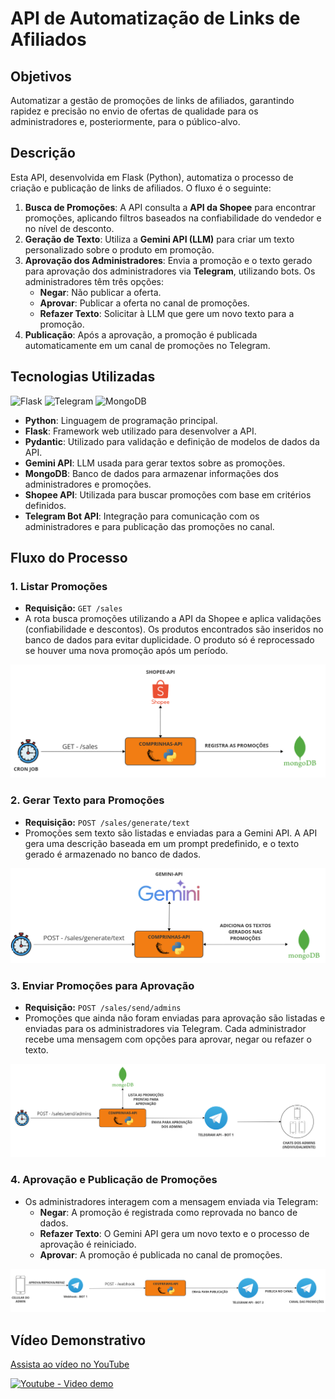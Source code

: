 # API de Automatização de Links de Afiliados


## Objetivos

Automatizar a gestão de promoções de links de afiliados, garantindo rapidez e precisão no envio de ofertas de qualidade para os administradores e, posteriormente, para o público-alvo.

## Descrição

Esta API, desenvolvida em Flask (Python), automatiza o processo de criação e publicação de links de afiliados. O fluxo é o seguinte:

1. **Busca de Promoções**: A API consulta a **API da Shopee** para encontrar promoções, aplicando filtros baseados na confiabilidade do vendedor e no nível de desconto.
2. **Geração de Texto**: Utiliza a **Gemini API (LLM)** para criar um texto personalizado sobre o produto em promoção.
3. **Aprovação dos Administradores**: Envia a promoção e o texto gerado para aprovação dos administradores via **Telegram**, utilizando bots. Os administradores têm três opções:
   - **Negar**: Não publicar a oferta.
   - **Aprovar**: Publicar a oferta no canal de promoções.
   - **Refazer Texto**: Solicitar à LLM que gere um novo texto para a promoção.
4. **Publicação**: Após a aprovação, a promoção é publicada automaticamente em um canal de promoções no Telegram.

## Tecnologias Utilizadas

![Flask](https://img.shields.io/badge/flask-%23000.svg?style=for-the-badge&logo=flask&logoColor=white) ![Telegram](https://img.shields.io/badge/Telegram-2CA5E0?style=for-the-badge&logo=telegram&logoColor=white) ![MongoDB](https://img.shields.io/badge/MongoDB-%234ea94b.svg?style=for-the-badge&logo=mongodb&logoColor=white)
- **Python**: Linguagem de programação principal.
- **Flask**: Framework web utilizado para desenvolver a API.
- **Pydantic**: Utilizado para validação e definição de modelos de dados da API.
- **Gemini API**: LLM usada para gerar textos sobre as promoções.
- **MongoDB**: Banco de dados para armazenar informações dos administradores e promoções.
- **Shopee API**: Utilizada para buscar promoções com base em critérios definidos.
- **Telegram Bot API**: Integração para comunicação com os administradores e para publicação das promoções no canal.

## Fluxo do Processo

### 1. Listar Promoções
- **Requisição:** `GET /sales`
- A rota busca promoções utilizando a API da Shopee e aplica validações (confiabilidade e descontos). Os produtos encontrados são inseridos no banco de dados para evitar duplicidade. O produto só é reprocessado se houver uma nova promoção após um período.

![Imagem do fluxo de Listar Promoções](https://github.com/emmanuel-oliveira/Comprinhas-API/blob/main/.github/images/salesFlow.png)

### 2. Gerar Texto para Promoções
- **Requisição:** `POST /sales/generate/text`
- Promoções sem texto são listadas e enviadas para a Gemini API. A API gera uma descrição baseada em um prompt predefinido, e o texto gerado é armazenado no banco de dados.

![Imagem do fluxo de Geração de Texto](https://github.com/emmanuel-oliveira/Comprinhas-API/blob/main/.github/images/generateTextFlow.png)

### 3. Enviar Promoções para Aprovação
- **Requisição:** `POST /sales/send/admins`
- Promoções que ainda não foram enviadas para aprovação são listadas e enviadas para os administradores via Telegram. Cada administrador recebe uma mensagem com opções para aprovar, negar ou refazer o texto.

![Imagem do fluxo de Envio para Aprovação](https://github.com/emmanuel-oliveira/Comprinhas-API/blob/main/.github/images/sendApproveFlow.png)

### 4. Aprovação e Publicação de Promoções
- Os administradores interagem com a mensagem enviada via Telegram:
  - **Negar**: A promoção é registrada como reprovada no banco de dados.
  - **Refazer Texto**: O Gemini API gera um novo texto e o processo de aprovação é reiniciado.
  - **Aprovar**: A promoção é publicada no canal de promoções.

![Imagem do fluxo de Aprovação e Publicação](https://github.com/emmanuel-oliveira/Comprinhas-API/blob/main/.github/images/approveFlow.png)

## Vídeo Demonstrativo

[Assista ao vídeo no YouTube](https://youtu.be/Vw724imeWy0)



<a href="https://youtu.be/Vw724imeWy0" title="Youtube - Video demo">
  <img src="https://i.ytimg.com/vi/Vw724imeWy0/maxresdefault.jpg" alt="Youtube - Video demo" width="600">
</a>

